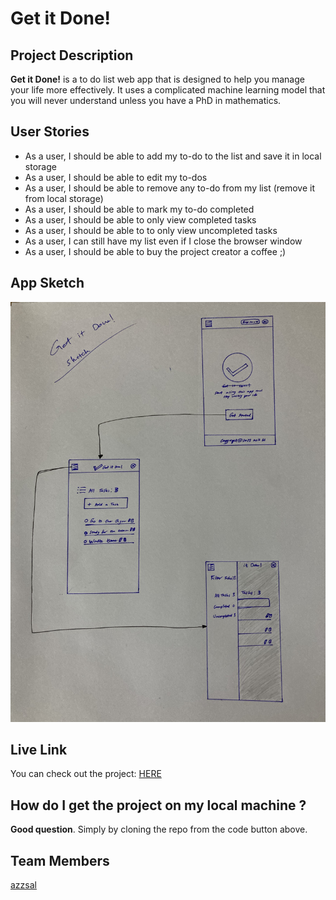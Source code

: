 # Get it Done!

## Project Description
**Get it Done!** is a to do list web app that is designed to help you manage your life more effectively. It uses a complicated machine learning model that you will never understand unless you have a PhD in mathematics.  

## User Stories
- As a user, I should be able to add my to-do to the list and save it in local storage
- As a user, I should be able to edit my to-dos
- As a user, I should be able to remove any to-do from my list (remove it from local storage)
- As a user, I should be able to mark my to-do completed
- As a user, I should be able to only view completed tasks
- As a user, I should be able to to only view uncompleted tasks
- As a user, I can still have my list even if I close the browser window
- As a user, I should be able to buy the project creator a coffee ;)

## App Sketch

<img src="images/sketch.jpg"/>

## Live Link
You can check out the project: [HERE](https://gsg-cf05.github.io/Todo-App-Aziz/index.html)

## How do I get the project on my local machine ?
**Good question**. Simply by cloning the repo from the code button above.

## Team Members
[azzsal](https://github.com/azzsal)
